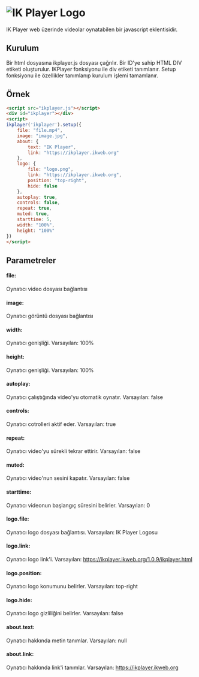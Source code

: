 # <img src="https://ikplayer.ikweb.org/1.0.9/logo.png" alt="IK Player Logo" />

IK Player web üzerinde videolar oynatabilen bir javascript eklentisidir.

## Kurulum

Bir html dosyasına ikplayer.js dosyası çağrılır. Bir ID'ye sahip HTML DIV etiketi oluşturulur. IKPlayer fonksiyonu ile div etiketi tanımlanır. Setup fonksiyonu ile özellikler tanımlanıp kurulum işlemi tamamlanır.

## Örnek

````html
<script src="ikplayer.js"></script>
<div id="ikplayer"></div>
<script>
ikplayer('ikplayer').setup({
	file: "file.mp4",
	image: "image.jpg",
	about: {
		text: "IK Player",
		link: "https://ikplayer.ikweb.org"
	},
	logo: {
		file: "logo.png",
		link: "https://ikplayer.ikweb.org",
		position: "top-right",
		hide: false
	},
	autoplay: true,
	controls: false,
	repeat: true,
	muted: true,
	starttime: 5,
	width: "100%",
	height: "100%"
})
</script>
````

## Parametreler

#### file:
Oynatıcı video dosyası bağlantısı
#### image:
Oynatıcı görüntü dosyası bağlantısı
#### width:
Oynatıcı genişliği. Varsayılan: 100%
#### height:
Oynatıcı genişliği. Varsayılan: 100%
#### autoplay:
Oynatıcı çalıştığında video'yu otomatik oynatır. Varsayılan: false
#### controls:
Oynatıcı cotrolleri aktif eder. Varsayılan: true
#### repeat:
Oynatıcı video'yu sürekli tekrar ettirir. Varsayılan: false
#### muted:
Oynatıcı video'nun sesini kapatır. Varsayılan: false
#### starttime:
Oynatıcı videonun başlangıç süresini belirler. Varsayılan: 0
#### logo.file:
Oynatıcı logo dosyası bağlantısı. Varsayılan: IK Player Logosu
#### logo.link:
Oynatıcı logo link'i. Varsayılan: https://ikplayer.ikweb.org/1.0.9/ikplayer.html
#### logo.position:
Oynatıcı logo konumunu belirler. Varsayılan: top-right
#### logo.hide:
Oynatıcı logo gizliliğini belirler. Varsayılan: false
#### about.text:
Oynatıcı hakkında metin tanımlar. Varsayılan: null
#### about.link:
Oynatıcı hakkında link'i tanımlar. Varsayılan: https://ikplayer.ikweb.org
